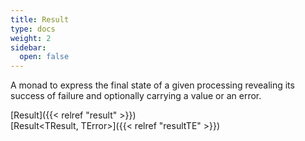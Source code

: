 ```yaml
---
title: Result
type: docs
weight: 2
sidebar:
  open: false
---
```


A monad to express the final state of a given processing revealing its success of failure and optionally carrying a value or an error.

[Result]({{< relref "result" >}})\
[Result<TResult, TError>]({{< relref "resultTE" >}})